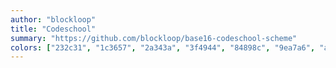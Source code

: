 ```yaml
---
author: "blockloop"
title: "Codeschool"
summary: "https://github.com/blockloop/base16-codeschool-scheme"
colors: ["232c31", "1c3657", "2a343a", "3f4944", "84898c", "9ea7a6", "a7cfa3", "b5d8f6", "2a5491", "43820d", "a03b1e", "237986", "b02f30", "484d79", "c59820", "c98344"]
---
```

